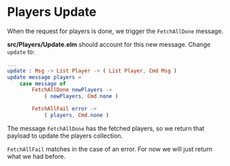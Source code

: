 # Players Update

When the request for players is done, we trigger the `FetchAllDone` message.

__src/Players/Update.elm__ should account for this new message. Change `update` to:

```elm
...
update : Msg -> List Player -> ( List Player, Cmd Msg )
update message players =
    case message of
        FetchAllDone newPlayers ->
            ( newPlayers, Cmd.none )

        FetchAllFail error ->
            ( players, Cmd.none )
```

The message `FetchAllDone` has the fetched players, so we return that payload to update the players collection.

`FetchAllFail` matches in the case of an error. For now we will just return what we had before.

